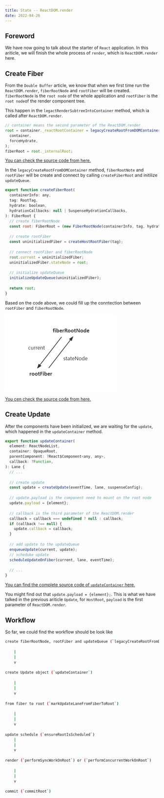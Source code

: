 ```yaml
---
title: State -- ReactDOM.render
date: 2022-04-26
---
```


## Foreword

We have now going to talk about the starter of `React` application. In this ariticle, we will finish the whole process of `render`, which is `ReactDOM.render` here.

## Create Fiber

From the `Double Buffer` article, we know that when we first time run the `ReactDOM.render`, `fiberRootNode` and `rootFiber` will be created. `fiberRootNode` is the `root node` of the whole application and `rootFiber` is the `root node`of the render component tree.

This happen in the `legactRenderSubtreeIntoContainer` method, which ia called after `ReactDOM.render`. 

```js
// container means the second parameter of the ReactDOM.render
root = container._reactRootContainer = legacyCreateRootFromDOMContainer(
  container,
  forceHydrate,
);
fiberRoot = root._internalRoot;
```
[You can check the source code from here.](https://github.com/facebook/react/blob/1fb18e22ae66fdb1dc127347e169e73948778e5a/packages/react-dom/src/client/ReactDOMLegacy.js#L193)

In the `legacyCreateRootFromDOMContainer` method, `fiberRootNote` and `rootFiber` will be create and connect by calling `createFiberRoot` and initilize `updateQueue`.

```js
export function createFiberRoot(
  containerInfo: any,
  tag: RootTag,
  hydrate: boolean,
  hydrationCallbacks: null | SuspenseHydrationCallbacks,
): FiberRoot {
  // create fiberRootNode
  const root: FiberRoot = (new FiberRootNode(containerInfo, tag, hydrate): any);
  
  // create rootFiber
  const uninitializedFiber = createHostRootFiber(tag);

  // connect rootFiber and fiberRootNode
  root.current = uninitializedFiber;
  uninitializedFiber.stateNode = root;

  // initialize updateQueue
  initializeUpdateQueue(uninitializedFiber);

  return root;
}
```

Based on the code above, we could fill up the conntection between `rootFiber` and `fiberRootNode`.

![connection of fiberRootNode and rootFiber](../images/reactDOM.png)

[You cen check the source code from here.](https://github.com/facebook/react/blob/1fb18e22ae66fdb1dc127347e169e73948778e5a/packages/react-reconciler/src/ReactFiberRoot.new.js#L97)

## Create Update

After the components have been initialized, we are waiting for the `update`, which happened in the `updateContainer` method.

```js
export function updateContainer(
  element: ReactNodeList,
  container: OpaqueRoot,
  parentComponent: ?React$Component<any, any>,
  callback: ?Function,
): Lane {
  // ...

  // create update
  const update = createUpdate(eventTime, lane, suspenseConfig);
  
  // update.payload is the component need to mount on the root node
  update.payload = {element};

  // callback is the third parameter of the ReactDOM.render
  callback = callback === undefined ? null : callback;
  if (callback !== null) {
    update.callback = callback;
  }

  // add update to the updateQueue
  enqueueUpdate(current, update);
  // scheduke update
  scheduleUpdateOnFiber(current, lane, eventTime);

  // ...
}
```

[You can find the complete source code of `updateContainer` here.](https://github.com/facebook/react/blob/1fb18e22ae66fdb1dc127347e169e73948778e5a/packages/react-reconciler/src/ReactFiberReconciler.new.js#L255)

You might find out that `update.payload = {element};`. This is what we have talked in the previous ariticle `Update`, for `HostRoot`, `payload` is the first parameter of `ReactDOM.render`.

## Workflow

So far, we could find the workflow should be look like

```sh
create fiberRootNode, rootFiber and updateQueue (`legacyCreateRootFromDOMContainer`)

    |
    |
    v

create Update object (`updateContainer`)

    |
    |
    v

from fiber to root (`markUpdateLaneFromFiberToRoot`)

    |
    |
    v

update schedule (`ensureRootIsScheduled`)
    |
    |
    v

render (`performSyncWorkOnRoot`) or (`performConcurrentWorkOnRoot`)

    |
    |
    v

commit (`commitRoot`)
```
